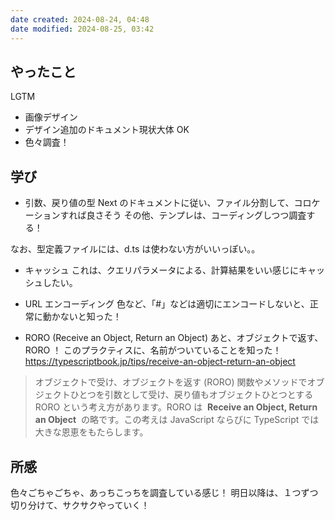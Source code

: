 ```yaml
---
date created: 2024-08-24, 04:48
date modified: 2024-08-25, 03:42
---
```


## やったこと

LGTM

- 画像デザイン
- デザイン追加のドキュメント現状大体 OK
- 色々調査！

## 学び

- 引数、戻り値の型
  Next のドキュメントに従い、ファイル分割して、コロケーションすれば良さそう
  その他、テンプレは、コーディングしつつ調査する！

なお、型定義ファイルには、d.ts は使わない方がいいっぽい。。

- キャッシュ
  これは、クエリパラメータによる、計算結果をいい感じにキャッシュしたい。

- URL エンコーディング
  色など、「#」などは適切にエンコードしないと、正常に動かないと知った！

- RORO (Receive an Object, Return an Object)
  あと、オブジェクトで返す、RORO ！
  このプラクティスに、名前がついていることを知った！
  https://typescriptbook.jp/tips/receive-an-object-return-an-object

> オブジェクトで受け、オブジェクトを返す (RORO)
> 関数やメソッドでオブジェクトひとつを引数として受け、戻り値もオブジェクトひとつとする RORO という考え方があります。RORO は  **Receive an Object, Return an Object**  の略です。この考えは JavaScript ならびに TypeScript では大きな恩恵をもたらします。

## 所感

色々ごちゃごちゃ、あっちこっちを調査している感じ！
明日以降は、１つずつ切り分けて、サクサクやっていく！
